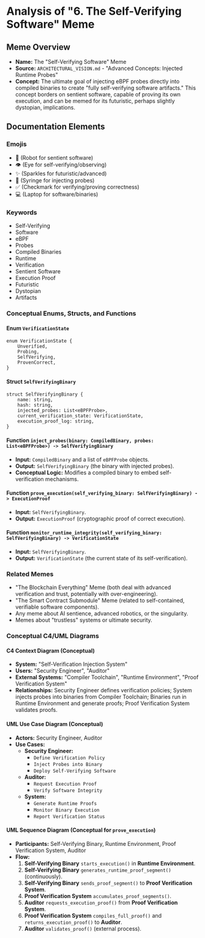 # Analysis of "6. The Self-Verifying Software" Meme

## Meme Overview
*   **Name:** The "Self-Verifying Software" Meme
*   **Source:** `ARCHITECTURAL_VISION.md` - "Advanced Concepts: Injected Runtime Probes"
*   **Concept:** The ultimate goal of injecting eBPF probes directly into compiled binaries to create "fully self-verifying software artifacts." This concept borders on sentient software, capable of proving its own execution, and can be memed for its futuristic, perhaps slightly dystopian, implications.

## Documentation Elements

### Emojis
*   🤖 (Robot for sentient software)
*   👁️ (Eye for self-verifying/observing)
*   ✨ (Sparkles for futuristic/advanced)
*   💉 (Syringe for injecting probes)
*   ✅ (Checkmark for verifying/proving correctness)
*   💻 (Laptop for software/binaries)

### Keywords
*   Self-Verifying
*   Software
*   eBPF
*   Probes
*   Compiled Binaries
*   Runtime
*   Verification
*   Sentient Software
*   Execution Proof
*   Futuristic
*   Dystopian
*   Artifacts

### Conceptual Enums, Structs, and Functions

#### Enum `VerificationState`
```
enum VerificationState {
    Unverified,
    Probing,
    SelfVerifying,
    ProvenCorrect,
}
```

#### Struct `SelfVerifyingBinary`
```
struct SelfVerifyingBinary {
    name: string,
    hash: string,
    injected_probes: List<eBPFProbe>,
    current_verification_state: VerificationState,
    execution_proof_log: string,
}
```

#### Function `inject_probes(binary: CompiledBinary, probes: List<eBPFProbe>) -> SelfVerifyingBinary`
*   **Input:** `CompiledBinary` and a list of `eBPFProbe` objects.
*   **Output:** `SelfVerifyingBinary` (the binary with injected probes).
*   **Conceptual Logic:** Modifies a compiled binary to embed self-verification mechanisms.

#### Function `prove_execution(self_verifying_binary: SelfVerifyingBinary) -> ExecutionProof`
*   **Input:** `SelfVerifyingBinary`.
*   **Output:** `ExecutionProof` (cryptographic proof of correct execution).

#### Function `monitor_runtime_integrity(self_verifying_binary: SelfVerifyingBinary) -> VerificationState`
*   **Input:** `SelfVerifyingBinary`.
*   **Output:** `VerificationState` (the current state of its self-verification).

### Related Memes
*   "The Blockchain Everything" Meme (both deal with advanced verification and trust, potentially with over-engineering).
*   "The Smart Contract Submodule" Meme (related to self-contained, verifiable software components).
*   Any meme about AI sentience, advanced robotics, or the singularity.
*   Memes about "trustless" systems or ultimate security.

### Conceptual C4/UML Diagrams

#### C4 Context Diagram (Conceptual)
*   **System:** "Self-Verification Injection System"
*   **Users:** "Security Engineer", "Auditor"
*   **External Systems:** "Compiler Toolchain", "Runtime Environment", "Proof Verification System"
*   **Relationships:** Security Engineer defines verification policies; System injects probes into binaries from Compiler Toolchain; Binaries run in Runtime Environment and generate proofs; Proof Verification System validates proofs.

#### UML Use Case Diagram (Conceptual)
*   **Actors:** Security Engineer, Auditor
*   **Use Cases:**
    *   **Security Engineer:**
        *   `Define Verification Policy`
        *   `Inject Probes into Binary`
        *   `Deploy Self-Verifying Software`
    *   **Auditor:**
        *   `Request Execution Proof`
        *   `Verify Software Integrity`
    *   **System:**
        *   `Generate Runtime Proofs`
        *   `Monitor Binary Execution`
        *   `Report Verification Status`

#### UML Sequence Diagram (Conceptual for `prove_execution`)
*   **Participants:** Self-Verifying Binary, Runtime Environment, Proof Verification System, Auditor
*   **Flow:**
    1.  **Self-Verifying Binary** `starts_execution()` in **Runtime Environment**.
    2.  **Self-Verifying Binary** `generates_runtime_proof_segment()` (continuously).
    3.  **Self-Verifying Binary** `sends_proof_segment()` to **Proof Verification System**.
    4.  **Proof Verification System** `accumulates_proof_segments()`.
    5.  **Auditor** `requests_execution_proof()` from **Proof Verification System**.
    6.  **Proof Verification System** `compiles_full_proof()` and `returns_execution_proof()` to **Auditor**.
    7.  **Auditor** `validates_proof()` (external process).
